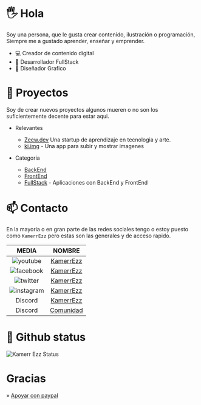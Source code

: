 # 🖐 Hola

Soy una persona, que le gusta crear contenido, ilustración o programación, Siempre me a gustado aprender, enseñar y emprender.

- 💻 Creador de contenido digital 
- 🦄 Desarrollador FullStack
- 🎨 Diseñador Grafico

# 🌱 Proyectos

Soy de crear nuevos proyectos algunos mueren o no son los suficientemente decente para estar aqui.

- Relevantes
  - [Zeew.dev](https://zeew.dev/) Una startup de aprendizaje en tecnologia y arte.
  - [ki.img](https://github.com/KamerrEzz/ki.img-upload-testing) - Una app para subir y mostrar imagenes

- Categoria
  - [BackEnd]()
  - [FrontEnd](https://github.com/KamerrEzz/frontend)
  - [FullStack]() - Aplicaciones con BackEnd y FrontEnd

# 📫 Contacto

En la mayoria o en gran parte de las redes sociales tengo o estoy puesto como `KamerrEzz` pero estas son las generales y de acceso rapido.

|                     MEDIA                     |                          NOMBRE                          |
| :-------------------------------------------: | :------------------------------------------------------: |
|  ![youtube](https://i.imgur.com/v76ZdvR.png)  |      [KamerrEzz](https://www.youtube.com/kamerrezz)      |
| ![facebook](https://i.imgur.com/jGWS6Ep.png)  |     [KamerrEzz](https://www.facebook.com/KamerrEzz)      |
|  ![twitter](https://i.imgur.com/HeZ0zJn.png)  |       [KamerrEzz](https://twitter.com/KamerrEzz/)        |
| ![instagram](https://i.imgur.com/tu01NLm.png) |    [KamerrEzz](https://www.instagram.com/KamerrEzz/)     |
|                    Discord                    | [KamerrEzz](http://discord.com/users/403695999941345280) |
|                    Discord                    |         [Comunidad](https://discord.gg/ybAN7w8)          |

# 📑 Github status

![Kamerr Ezz Status](https://github-readme-stats.vercel.app/api?username=kamerrezz&show_icons=true&theme=radical)


# Gracias

» [Apoyar con paypal](https://www.paypal.com/paypalme/kamerrezzoficial/100)



